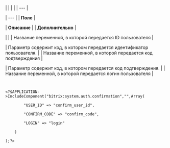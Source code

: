 |  |  |  |
| --- |

| --- |
| **Поле** |

| **Описание** |
| **Дополнительно** |

| |
| Название переменной, в которой передается ID пользователя |

| Параметр содержит код, в котором передается идентификатор пользователя. |
| Название переменной, в которой передается код подтверждения |

| Параметр содержит код, в котором передается код подтверждения. |
| Название переменной, в которой передается логин пользователя |

```


<?$APPLICATION->IncludeComponent("bitrix:system.auth.confirmation","",Array(

		"USER_ID" => "confirm_user_id", 

		"CONFIRM_CODE" => "confirm_code", 

		"LOGIN" => "login" 

	)

);?>


```